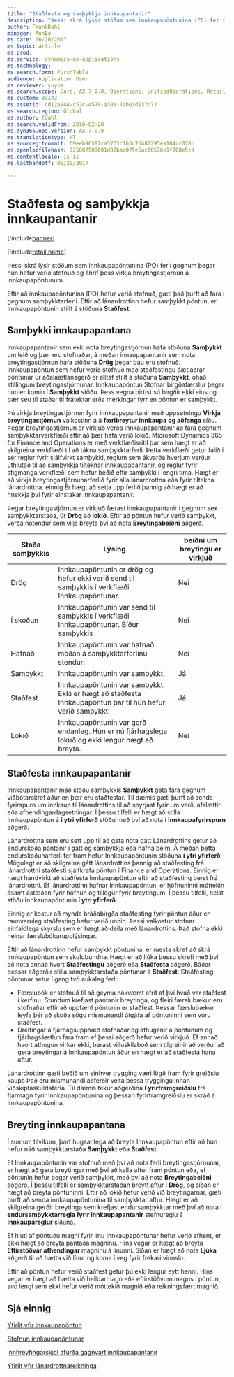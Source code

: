 ```yaml
---
title: "Staðfesta og samþykkja innkaupantanir"
description: "Þessi skrá lýsir stöðum sem innkaupapöntunina (PO) fer í gegnum þegar hún hefur verið stofnuð og áhrif þess virkja breytingastjórnun á innkaupapöntunum."
author: FrankDahl
manager: AnnBe
ms.date: 06/20/2017
ms.topic: article
ms.prod: 
ms.service: dynamics-ax-applications
ms.technology: 
ms.search.form: PurchTable
audience: Application User
ms.reviewer: yuyus
ms.search.scope: Core, AX 7.0.0, Operations, UnifiedOperations, Retail
ms.custom: 93143
ms.assetid: cd12a944-c52c-4579-a301-7abe1d237c72
ms.search.region: Global
ms.author: fdahl
ms.search.validFrom: 2016-02-28
ms.dyn365.ops.version: AX 7.0.0
ms.translationtype: HT
ms.sourcegitcommit: 69eeb90387ca5765c163c7d482295ea104cc078c
ms.openlocfilehash: 325807509601d02bad079e5ac60576e1f708e5cd
ms.contentlocale: is-is
ms.lasthandoff: 09/29/2017

---
```


# <a name="approve-and-confirm-purchase-orders"></a>Staðfesta og samþykkja innkaupantanir

[!include[banner](../includes/banner.md)]

[!include[retail name](../includes/retail-name.md)]

Þessi skrá lýsir stöðum sem innkaupapöntunina (PO) fer í gegnum þegar hún hefur verið stofnuð og áhrif þess virkja breytingastjórnun á innkaupapöntunum.

Eftir að innkaupapöntunina (PO) hefur verið stofnuð, gæti það þurft að fara í gegnum samþykktarferli. Eftir að lánardrottinn hefur samþykkt pöntun, er Innkaupapöntunin stillt á stöðuna **Staðfest**.

## <a name="approval-of-purchase-orders"></a>Samþykki innkaupapantana
Innkaupapantanir sem ekki nota breytingastjórnun hafa stöðuna **Samþykkt** um leið og þær eru stofnaðar, á meðan innaupapantanir sem nota breytingastjórnun hafa stöðuna **Drög** þegar þau eru stofnuð. Innkaupapöntun sem hefur verið stofnuð með staðfestingu áætlaðrar pöntunar úr aðaláætlanagerð er alltaf stillt á stöðuna **Samþykkt**, óháð stillingum breytingastjórnunar. Innkaupapöntun Stofnar birgðafærslur þegar hún er komin í **Samþykkt** stöðu. Þess vegna birtist sú birgðir ekki eins og þær séu til staðar til frátektar erða merkingar  fyrr en pöntun er samþykkt.  

Þú virkja breytingastjórnun fyrir innkaupapantanir með uppsetningu **Virkja breytingastjórnun** valkostinn á á **færibreytur innkaupa og aðfanga** síðu. Þegar breytingastjórnun er virkjuð verða innkaupapantanir að fara gegnum samþykktarverkflæði eftir að þær hafa verið lokið. Microsoft Dynamics 365 for Finance and Operations er með verkflæðisritil þar sem hægt er að skilgreina verkflæði til að tákna samþykktarferli. Þetta verkflæði getur falið í sér reglur fyrir sjálfvirkt samþykki, reglum sem ákvarða hverjum verður úthlutað til að samþykkja tilteknar innkaupapantanir, og reglur fyrir stigmanga verkflæði sem hefur beðið eftir samþykki í lengri tíma. Hægt er að virkja breytingastjórnunarferlið fyrir alla lánardrottna eða fyrir tiltekna lánardrottna. einnig Er hægt að setja upp ferlið þannig að hægt er að hnekkja því fyrir einstakar innkaupapantanir.  

Þegar breytingastjórnun er virkjuð færast innkaupapantanir í gegnum sex samþykktarstaða, úr **Drög** að **lokið**. Eftir að pöntun hefur verið samþykkt, verða notendur sem vilja breyta því að nota **Breytingabeiðni** aðgerð.

| Staða samþykkis | Lýsing                                                                      | beiðni um breytingu er virkjuð |
|-----------------|----------------------------------------------------------------------------------|---------------------------|
| Drög           | Innkaupapöntunin er drög og hefur ekki verið send til samþykkis í verkflæði Innkaupapöntunar.     | Nei                        |
| Í skoðun       | Innkaupapöntunin var send til samþykkis í verkflæði Innkaupapöntunar. Bíður samþykkis       | Nei                        |
| Hafnað        | Innkaupapöntunin var hafnað meðan á samþykktarferlinu stendur.                                 | Nei                        |
| Samþykkt        | Innkaupapöntunin var samþykkt.                                                             | Já                       |
| Staðfest       | Innkaupapöntunin var samþykkt. Ekki er hægt að staðfesta Innkaupapöntun þar til hún hefur verið samþykkt.        | Já                       |
| Lokið       | Innkaupapöntunin var gerð endanleg. Hún er nú fjárhagslega lokuð og ekki lengur hægt að breyta. | Nei                        |

## <a name="confirming-purchase-orders"></a>Staðfesta innkaupapantanir
Innkaupapantanir með stöðu samþykkis **Samþykkt** geta fara gegnum viðbótarskref áður en þær eru staðfestar. Til dæmis gæti þurft að senda fyrirspurn um innkaup til lánardrottins til að spyrjast fyrir um verð, afslættir eða afhendingardagsetningar. Í þessu tilfelli er hægt að stilla Innkaupapöntun á **í ytri yfirferð** stöðu með því að nota í **Innkaupafyrirspurn** aðgerð.  

Lánardrottna sem eru sett upp til að geta nota gátt Lánardrottins getur að endurskoða pantanir í gátt og samþykkja eða hafna þeim. Á meðan þetta endurskoðunarferli fer fram hefur Innkaupapöntunin stöðuna **í ytri yfirferð**. Mögulegt er að skilgreina gátt lánardrottins þannig að staðfesting frá lánardrottni staðfesti sjálfkrafa pöntun í Finance and Operations. Einnig er hægt handvirkt að staðfesta Innkaupapöntun eftir að staðfesting berst frá lánardrottni. Ef lánardrottinn hafnar Innkaupapöntun, er  höfnuninni móttekin ásamt ástæðan fyrir höfnun og tillögur fyrir breytingum. Í þessu tilfelli, helst stöðu Innkaupapöntunin **í ytri yfirferð**.  

Einnig er kostur að mynda bráðabirgða staðfesting fyrir pöntun áður en raunveruleg staðfesting hefur verið unnin. Þessi valkostur stofnar einfaldlega skýrslu sem er hægt að deila með lánardrottins. Það stofna ekki neinar færslubókarupplýsingar.  

Eftir að lánardrottinn hefur samþykkt pöntunina, er næsta skref að skrá Innkaupapöntun sem skuldbundna. Hægt er að ljúka þessu skrefi með því að nota annað hvort **Staðfestingu** aðgerð eða **Staðfesta** aðgerð. Báðar þessar aðgerðir stilla samþykktarstaða pöntunar á  **Staðfest**. Staðfesting pöntunar setur í gang tvö aukaleg ferli:

-   Færslubók er stofnuð til að geyma nákvæmt afrit af því hvað var staðfest í kerfinu. Stundum krefjast pantanir breytinga, og fleiri færslubækur eru stofnaðar eftir að uppfærð pöntunin er staðfest. Þessar færslubækur leyfa þér að skoða sögu mismunandi útgáfa af pöntuninni sem voru staðfest.
-   Dreifingar á fjárhagsupphæð stofnaðar og athuganir á pöntunum og fjárhagsáætlun fara fram ef þessi aðgerð hefur verið virkjuð. Ef annað hvort athugun virkar ekki, berast villuskilaboð sem tilgreinir að verður að gera breytingar á Innkaupapöntun áður en hægt er að staðfesta hana aftur.

Lánardrottinn gæti beðið um einhver trygging væri lögð fram fyrir greiðslu kaupa Það eru mismunandi aðferðir veita þessa tryggingu innan viðskiptaskuldaferla. Til dæmis tekur aðgerðina **Fyrirframgreiðslu** frá fjármagn fyrir Innkaupapöntunina og þessari fyrirframgreiðslu er skráð á Innkaupapöntunina.

## <a name="changing-purchase-orders"></a>Breyting innkaupapantana
Í sumum tilvikum, þarf hugsanlega að breyta Innkaupapöntun eftir að hún hefur náð samþykktarstaða **Samþykkt** eða **Staðfest**.  

Ef Innkaupapöntunin var stofnuð með því að nota ferli breytingastjórnunar, er hægt að gera breytingar með því að kalla aftur fram pöntun eða, ef pöntunin hefur þegar verið samþykkt, með því að nota **Breytingabeiðni** aðgerð. Í þessu tilfelli er samþykktarstaðan breytt aftur í **Drög**, og síðan er hægt að breyta pöntuninni. Eftir að lokið hefur verið við breytingarnar, gæti þurft að senda innkaupapöntunina til samþykktar aftur. Hægt er að skilgreina gerðir breytinga sem krefjast endursamþykktar með því að nota í **endursamþykktarregla fyrir innkaupapantanir** stefnureglu á **Innkaupareglur** síðuna.  

Ef hluti af pöntuðu magni fyrir línu Innkaupapöntunar hefur verið afhent, er ekki hægt að breyta pantaða magninu. Hins vegar er hægt að breyta **Eftirstöðvar afhendingar** magninu á línunni. Síðan er hægt að nota **Ljúka** aðgerð til að hætta við línur og koma í veg fyrir frekari vinnslu. 

Eftir að pöntun hefur verið staðfest getur þú ekki lengur eytt henni. Hins vegar er hægt að hætta við heildarmagn eða eftirstöðvum magns í pöntun, svo lengi sem ekki hefur verið móttekið magnið eða reikningsfært magnið.

<a name="see-also"></a>Sjá einnig
--------

[Yfirlit yfir innkaupapöntun](purchase-order-overview.md)

[Stofnun innkaupapöntunar](purchase-order-creation.md)

[innhreyfingarskjal afurða gagnvart innkaupapantanir](product-receipt-against-purchase-orders.md)

[Yfirlit yfir lánardrottnareikninga](../../financials/accounts-payable/vendor-invoices-overview.md)




